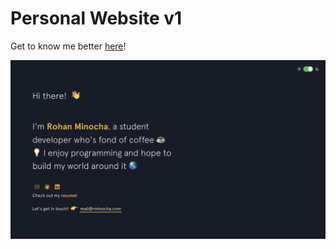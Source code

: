 # Personal Website v1

Get to know me better <a href="https://rohanxminocha.github.io/" target="_blank">here</a>!

<a href="https://rohanxminocha.github.io/" target=”_blank”>
  <img src="https://github.com/rohanxminocha/personal-website-v1/blob/master/img/og.png" />
</a>
